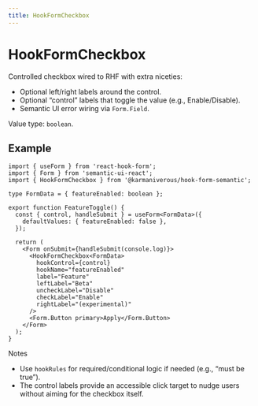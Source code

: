 ```yaml
---
title: HookFormCheckbox
---
```


# HookFormCheckbox

Controlled checkbox wired to RHF with extra niceties:

- Optional left/right labels around the control.
- Optional “control” labels that toggle the value (e.g., Enable/Disable).
- Semantic UI error wiring via `Form.Field`.

Value type: `boolean`.

## Example

```tsx
import { useForm } from 'react-hook-form';
import { Form } from 'semantic-ui-react';
import { HookFormCheckbox } from '@karmaniverous/hook-form-semantic';

type FormData = { featureEnabled: boolean };

export function FeatureToggle() {
  const { control, handleSubmit } = useForm<FormData>({
    defaultValues: { featureEnabled: false },
  });

  return (
    <Form onSubmit={handleSubmit(console.log)}>
      <HookFormCheckbox<FormData>
        hookControl={control}
        hookName="featureEnabled"
        label="Feature"
        leftLabel="Beta"
        uncheckLabel="Disable"
        checkLabel="Enable"
        rightLabel="(experimental)"
      />
      <Form.Button primary>Apply</Form.Button>
    </Form>
  );
}
```

Notes

- Use `hookRules` for required/conditional logic if needed (e.g., “must be true”).
- The control labels provide an accessible click target to nudge users without aiming for the checkbox itself.
